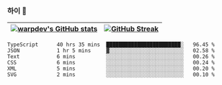 
### 하이 👋
[![warpdev's GitHub stats](https://github-readme-stats.vercel.app/api?username=warpdev&show_icons=true&theme=vue-dark)](#) |[![GitHub Streak](https://github-readme-streak-stats.herokuapp.com/?user=warpdev&theme=dark)](#)
--- | --- |
<!--START_SECTION:waka-->

```text
TypeScript      40 hrs 35 mins  ████████████████████████░   96.45 %
JSON            1 hr 5 mins     ▓░░░░░░░░░░░░░░░░░░░░░░░░   02.58 %
Text            6 mins          ░░░░░░░░░░░░░░░░░░░░░░░░░   00.26 %
CSS             6 mins          ░░░░░░░░░░░░░░░░░░░░░░░░░   00.24 %
XML             5 mins          ░░░░░░░░░░░░░░░░░░░░░░░░░   00.20 %
SVG             2 mins          ░░░░░░░░░░░░░░░░░░░░░░░░░   00.10 %
```

<!--END_SECTION:waka-->

<!--
**warpdev/warpdev** is a ✨ _special_ ✨ repository because its `README.md` (this file) appears on your GitHub profile.

Here are some ideas to get you started:

- 🔭 I’m currently working on ...
- 🌱 I’m currently learning ...
- 👯 I’m looking to collaborate on ...
- 🤔 I’m looking for help with ...
- 💬 Ask me about ...
- 📫 How to reach me: ...
- 😄 Pronouns: ...
- ⚡ Fun fact: ...
-->
